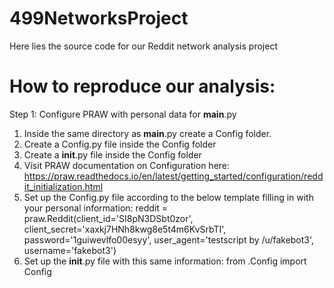 # 499NetworksProject
Here lies the source code for our Reddit network analysis project

# How to reproduce our analysis:
Step 1: Configure PRAW with personal data for __main__.py
1. Inside the same directory as __main__.py create a Config folder.
2. Create a Config.py file inside the Config folder
3. Create a __init__.py file inside the Config folder
4. Visit PRAW documentation on Configuration here: https://praw.readthedocs.io/en/latest/getting_started/configuration/reddit_initialization.html
5. Set up the Config.py file according to the below template filling in with your personal information:
   reddit = praw.Reddit(client_id='SI8pN3DSbt0zor',
                        client_secret='xaxkj7HNh8kwg8e5t4m6KvSrbTI',
                        password='1guiwevlfo00esyy',
                        user_agent='testscript by /u/fakebot3',
                        username='fakebot3')
6. Set up the __init__.py file with this same information:
    from .Config import Config
